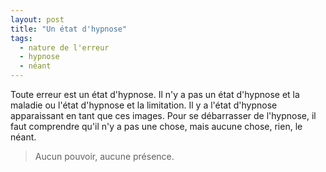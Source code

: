 ```yaml
---
layout: post
title: "Un état d'hypnose"
tags: 
  - nature de l'erreur
  - hypnose
  - néant
---
```


Toute erreur est un état d'hypnose. Il n'y a pas un état d'hypnose et la maladie ou l'état d'hypnose et la limitation.
Il y a l'état d'hypnose apparaissant en tant que ces images.
Pour se débarrasser de l'hypnose, il faut comprendre qu'il n'y a pas une chose, mais aucune chose, rien, le néant.

>Aucun pouvoir, aucune présence.
